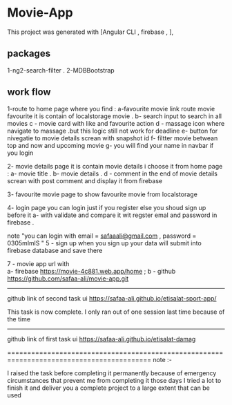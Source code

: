 # Movie-App

This project was generated with [Angular CLI , firebase , ], 

## packages
1-ng2-search-filter .
2-MDBBootstrap

## work flow

1-route to home page where you find : 
a-favourite movie link route movie favourite it is contain of localstorage movie .
b- search input to search in all movies 
c - movie card with like and favourite action 
d - massage icon where navigate to massage .but this logic still not work for deadline 
e- button for  nivegatie  to movie details screan with snapshot id 
f- filtter movie betwean top and now and upcoming movie 
g- you will find your name in navbar if you login 

2- movie details page it is contain movie details i choose it from home page :
a- movie title .
b- movie details .
d - comment in the end of movie details screan with post comment and display it from firebase 

3- favourite movie page 
to show favourite movie from localstorage 

4- login page you can login just if you register else you shoud sign up before it 
a- with validate and compare it wit regster emal and password in firebase .

note "you can login with   email = safaaali@gmail.com , password = 0305mlmlS "
5 - sign up when you sign up your data will submit into firebase database and save there 


7 - movie app url with  
a- firebase https://movie-4c881.web.app/home ;
b - github https://github.com/safaa-ali/movie-app.git




______________________________________________________________________________________
 github link of second task ui   https://safaa-ali.github.io/etisalat-sport-app/

This task is now complete. I only ran out of one session last time because of the time



______________________________________________________________________________________

 github link of first task ui   https://safaa-ali.github.io/etisalat-damag 


========================================================================================== 
note :- 

  I raised the task before completing it permanently because of emergency circumstances
  that prevent me from completing it those days
  I tried a lot to finish it and deliver you a complete
 project to a large extent that can be used